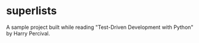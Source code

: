 superlists
==========

A sample project built while reading "Test-Driven Development with Python" by Harry Percival.
